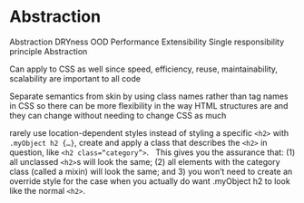 # Abstraction

Abstraction
DRYness
OOD
Performance
Extensibility
Single responsibility principle
Abstraction

Can apply to CSS as well since speed, efficiency, reuse, maintainability, scalability are important to all code

Separate semantics from skin by using class names rather than tag names in CSS so there can be more flexibility in the way HTML structures are and they can change without needing to change CSS as much

rarely use location-dependent styles
instead of styling a specific `<h2>` with `.myObject h2 {…}`, create and apply a class that describes the `<h2>` in question, like `<h2 class=“category”>`.
 
This gives you the assurance that: (1) all unclassed `<h2>`s will look the same; (2) all elements with the category class (called a mixin) will look the same; and 3) you won’t need to create an override style for the case when you actually do want .myObject h2 to look like the normal `<h2>`.